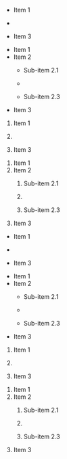 - Item 1

- 

- Item 3

<!-- LIST_SEPARATOR -->

- Item 1
- Item 2
  - Sub-item 2.1
  
  - 
  
  - Sub-item 2.3
- Item 3

1. Item 1

2. 

3. Item 3

<!-- LIST_SEPARATOR -->

1. Item 1
2. Item 2
   1. Sub-item 2.1
   
   2. 
   
   3. Sub-item 2.3
3. Item 3

<ul>
  <li>
    <p>Item 1</p>
  </li>
  <li></li>
  <li>
    <p>Item 3</p>
  </li>
</ul>

<ul>
  <li>Item 1</li>
  <li>
    Item 2
    <ul>
      <li>
        <p>Sub-item 2.1</p>
      </li>
      <li></li>
      <li>
        <p>Sub-item 2.3</p>
      </li>
    </ul>
  </li>
  <li>Item 3</li>
</ul>

<ol>
  <li>
    <p>Item 1</p>
  </li>
  <li></li>
  <li>
    <p>Item 3</p>
  </li>
</ol>

<ol>
  <li>Item 1</li>
  <li>
    Item 2
    <ol>
      <li>
        <p>Sub-item 2.1</p>
      </li>
      <li></li>
      <li>
        <p>Sub-item 2.3</p>
      </li>
    </ol>
  </li>
  <li>Item 3</li>
</ol>